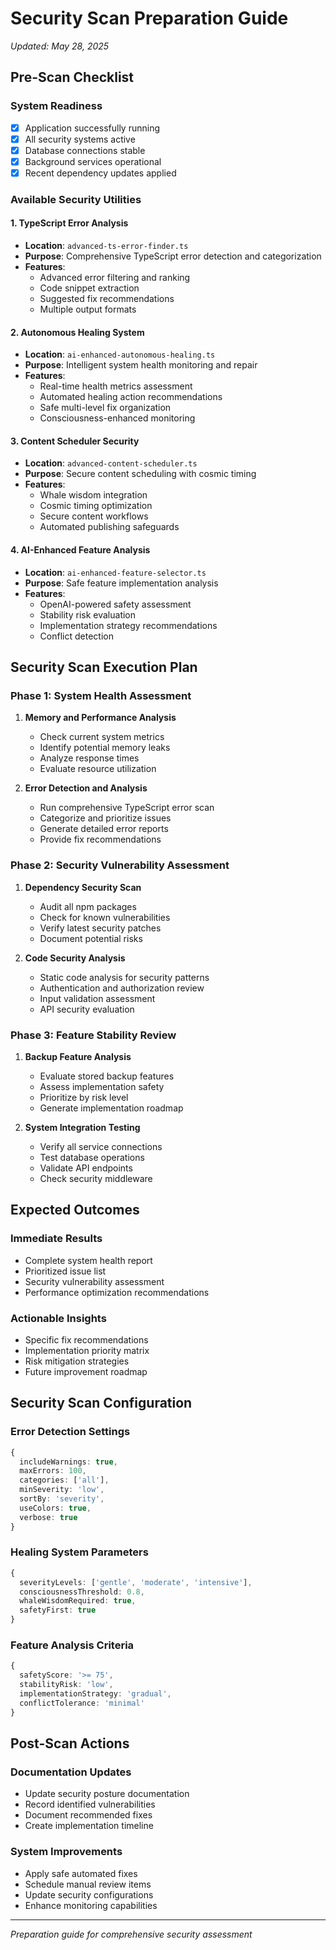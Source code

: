 # Security Scan Preparation Guide
*Updated: May 28, 2025*

## Pre-Scan Checklist

### System Readiness
- [x] Application successfully running
- [x] All security systems active
- [x] Database connections stable
- [x] Background services operational
- [x] Recent dependency updates applied

### Available Security Utilities

#### 1. TypeScript Error Analysis
- **Location**: `advanced-ts-error-finder.ts`
- **Purpose**: Comprehensive TypeScript error detection and categorization
- **Features**: 
  - Advanced error filtering and ranking
  - Code snippet extraction
  - Suggested fix recommendations
  - Multiple output formats

#### 2. Autonomous Healing System
- **Location**: `ai-enhanced-autonomous-healing.ts`
- **Purpose**: Intelligent system health monitoring and repair
- **Features**:
  - Real-time health metrics assessment
  - Automated healing action recommendations
  - Safe multi-level fix organization
  - Consciousness-enhanced monitoring

#### 3. Content Scheduler Security
- **Location**: `advanced-content-scheduler.ts`
- **Purpose**: Secure content scheduling with cosmic timing
- **Features**:
  - Whale wisdom integration
  - Cosmic timing optimization
  - Secure content workflows
  - Automated publishing safeguards

#### 4. AI-Enhanced Feature Analysis
- **Location**: `ai-enhanced-feature-selector.ts`
- **Purpose**: Safe feature implementation analysis
- **Features**:
  - OpenAI-powered safety assessment
  - Stability risk evaluation
  - Implementation strategy recommendations
  - Conflict detection

## Security Scan Execution Plan

### Phase 1: System Health Assessment
1. **Memory and Performance Analysis**
   - Check current system metrics
   - Identify potential memory leaks
   - Analyze response times
   - Evaluate resource utilization

2. **Error Detection and Analysis**
   - Run comprehensive TypeScript error scan
   - Categorize and prioritize issues
   - Generate detailed error reports
   - Provide fix recommendations

### Phase 2: Security Vulnerability Assessment
1. **Dependency Security Scan**
   - Audit all npm packages
   - Check for known vulnerabilities
   - Verify latest security patches
   - Document potential risks

2. **Code Security Analysis**
   - Static code analysis for security patterns
   - Authentication and authorization review
   - Input validation assessment
   - API security evaluation

### Phase 3: Feature Stability Review
1. **Backup Feature Analysis**
   - Evaluate stored backup features
   - Assess implementation safety
   - Prioritize by risk level
   - Generate implementation roadmap

2. **System Integration Testing**
   - Verify all service connections
   - Test database operations
   - Validate API endpoints
   - Check security middleware

## Expected Outcomes

### Immediate Results
- Complete system health report
- Prioritized issue list
- Security vulnerability assessment
- Performance optimization recommendations

### Actionable Insights
- Specific fix recommendations
- Implementation priority matrix
- Risk mitigation strategies
- Future improvement roadmap

## Security Scan Configuration

### Error Detection Settings
```typescript
{
  includeWarnings: true,
  maxErrors: 100,
  categories: ['all'],
  minSeverity: 'low',
  sortBy: 'severity',
  useColors: true,
  verbose: true
}
```

### Healing System Parameters
```typescript
{
  severityLevels: ['gentle', 'moderate', 'intensive'],
  consciousnessThreshold: 0.8,
  whaleWisdomRequired: true,
  safetyFirst: true
}
```

### Feature Analysis Criteria
```typescript
{
  safetyScore: '>= 75',
  stabilityRisk: 'low',
  implementationStrategy: 'gradual',
  conflictTolerance: 'minimal'
}
```

## Post-Scan Actions

### Documentation Updates
- Update security posture documentation
- Record identified vulnerabilities
- Document recommended fixes
- Create implementation timeline

### System Improvements
- Apply safe automated fixes
- Schedule manual review items
- Update security configurations
- Enhance monitoring capabilities

---
*Preparation guide for comprehensive security assessment*